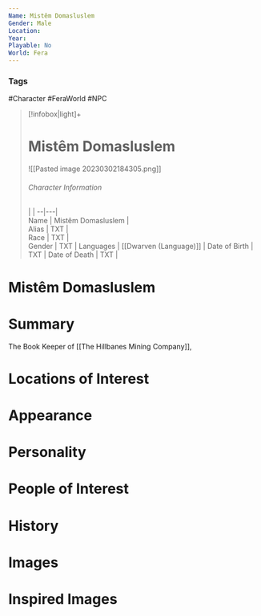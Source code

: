 ```yaml
---
Name: Mistêm Domasluslem
Gender: Male
Location: 
Year: 
Playable: No
World: Fera
---
```


### Tags
#Character  #FeraWorld #NPC 

> [!infobox|light]+  
> # Mistêm Domasluslem  
> ![[Pasted image 20230302184305.png]]
> ###### Character Information
>  |   |
> --|---|  
> Name | Mistêm Domasluslem |  
> Alias | TXT |  
> Race | TXT |  
> Gender | TXT |
> Languages | [[Dwarven (Language)]] |
> Date of Birth | TXT |
> Date of Death | TXT |

# Mistêm Domasluslem

# Summary
The Book Keeper of [[The Hillbanes Mining Company]],

# Locations of Interest

# Appearance

# Personality

# People of Interest

# History

# Images

# Inspired Images
